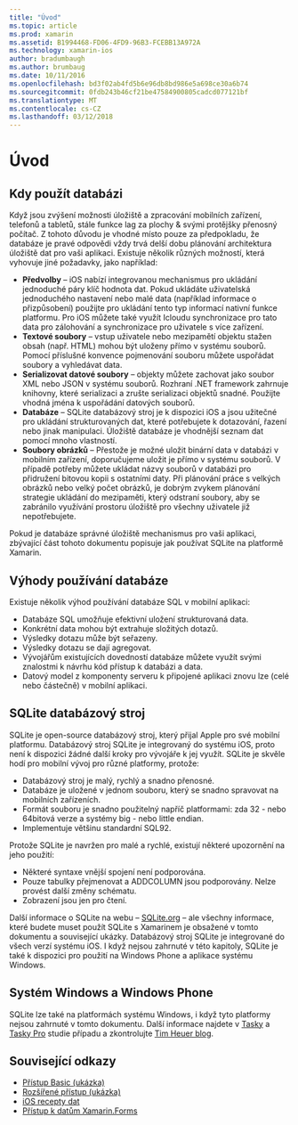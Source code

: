 ```yaml
---
title: "Úvod"
ms.topic: article
ms.prod: xamarin
ms.assetid: B1994468-FD06-4FD9-96B3-FCEBB13A972A
ms.technology: xamarin-ios
author: bradumbaugh
ms.author: brumbaug
ms.date: 10/11/2016
ms.openlocfilehash: bd3f02ab4fd5b6e96db8bd986e5a698ce30a6b74
ms.sourcegitcommit: 0fdb243b46cf21be47584900805cadcd077121bf
ms.translationtype: MT
ms.contentlocale: cs-CZ
ms.lasthandoff: 03/12/2018
---
```

# <a name="introduction"></a>Úvod

## <a name="when-to-use-a-database"></a>Kdy použít databázi

Když jsou zvýšení možnosti úložiště a zpracování mobilních zařízení, telefonů a tabletů, stále funkce lag za plochy &amp; svými protějšky přenosný počítač. Z tohoto důvodu je vhodné místo pouze za předpokladu, že databáze je pravé odpovědi vždy trvá delší dobu plánování architektura úložiště dat pro vaši aplikaci. Existuje několik různých možností, která vyhovuje jiné požadavky, jako například:

-  **Předvolby** – iOS nabízí integrovanou mechanismus pro ukládání jednoduché páry klíč hodnota dat. Pokud ukládáte uživatelská jednoduchého nastavení nebo malé data (například informace o přizpůsobení) použijte pro ukládání tento typ informací nativní funkce platformu. Pro iOS můžete také využít Icloudu synchronizace pro tato data pro zálohování a synchronizace pro uživatele s více zařízení.
-  **Textové soubory** – vstup uživatele nebo mezipamětí objektu stažen obsah (např. HTML) mohou být uloženy přímo v systému souborů. Pomocí příslušné konvence pojmenování souboru můžete uspořádat soubory a vyhledávat data.
-  **Serializovat datové soubory** – objekty můžete zachovat jako soubor XML nebo JSON v systému souborů. Rozhraní .NET framework zahrnuje knihovny, které serializaci a zrušte serializaci objektů snadné. Použijte vhodná jména k uspořádání datových souborů.
-  **Databáze** – SQLite databázový stroj je k dispozici iOS a jsou užitečné pro ukládání strukturovaných dat, které potřebujete k dotazování, řazení nebo jinak manipulaci. Úložiště databáze je vhodnější seznam dat pomocí mnoho vlastností.
-  **Soubory obrázků** – Přestože je možné uložit binární data v databázi v mobilním zařízení, doporučujeme uložit je přímo v systému souborů. V případě potřeby můžete ukládat názvy souborů v databázi pro přidružení bitovou kopii s ostatními daty. Při plánování práce s velkých obrázků nebo velký počet obrázků, je dobrým zvykem plánování strategie ukládání do mezipaměti, který odstraní soubory, aby se zabránilo využívání prostoru úložiště pro všechny uživatele již nepotřebujete.


Pokud je databáze správné úložiště mechanismus pro vaši aplikaci, zbývající část tohoto dokumentu popisuje jak používat SQLite na platformě Xamarin.

## <a name="advantages-of-using-a-database"></a>Výhody používání databáze

Existuje několik výhod používání databáze SQL v mobilní aplikaci:

-  Databáze SQL umožňuje efektivní uložení strukturovaná data.
-  Konkrétní data mohou být extrahuje složitých dotazů.
-  Výsledky dotazu může být seřazeny.
-  Výsledky dotazu se dají agregovat.
-  Vývojářům existujících dovedností databáze můžete využít svými znalostmi k návrhu kód přístup k databázi a data.
-  Datový model z komponenty serveru k připojené aplikaci znovu lze (celé nebo částečně) v mobilní aplikaci.


## <a name="sqlite-database-engine"></a>SQLite databázový stroj

SQLite je open-source databázový stroj, který přijal Apple pro své mobilní platformu. Databázový stroj SQLite je integrovaný do systému iOS, proto není k dispozici žádné další kroky pro vývojáře k jej využít. SQLite je skvěle hodí pro mobilní vývoj pro různé platformy, protože:

-  Databázový stroj je malý, rychlý a snadno přenosné.
-  Databáze je uložené v jednom souboru, který se snadno spravovat na mobilních zařízeních.
-  Formát souboru je snadno použitelný napříč platformami: zda 32 - nebo 64bitová verze a systémy big - nebo little endian.
-  Implementuje většinu standardní SQL92.


Protože SQLite je navržen pro malé a rychlé, existují některé upozornění na jeho použití:

-  Některé syntaxe vnější spojení není podporována.
-  Pouze tabulky přejmenovat a ADDCOLUMN jsou podporovány. Nelze provést další změny schématu.
-  Zobrazení jsou jen pro čtení.


Další informace o SQLite na webu – [SQLite.org](http://SQLite.org) – ale všechny informace, které budete muset použít SQLite s Xamarinem je obsažené v tomto dokumentu a související ukázky. Databázový stroj SQLite je integrované do všech verzí systému iOS.
I když nejsou zahrnuté v této kapitoly, SQLite je také k dispozici pro použití na Windows Phone a aplikace systému Windows.

## <a name="windows-and-windows-phone"></a>Systém Windows a Windows Phone

SQLite lze také na platformách systému Windows, i když tyto platformy nejsou zahrnuté v tomto dokumentu.
Další informace najdete v [Tasky](~/cross-platform/app-fundamentals/building-cross-platform-applications/case-study-tasky.md) a [Tasky Pro](http://docs.xamarin.com/guides/cross-platform/application_fundamentals/building_cross_platform_applications/case_study%3A_tasky) studie případu a zkontrolujte [Tim Heuer blog](http://timheuer.com/blog/archive/2012/06/28/seeding-your-metro-style-app-with-sqlite-database.aspx).



## <a name="related-links"></a>Související odkazy

- [Přístup Basic (ukázka)](https://github.com/xamarin/mobile-samples/tree/master/DataAccess/Basic)
- [Rozšířené přístup (ukázka)](https://github.com/xamarin/mobile-samples/tree/master/DataAccess/Advanced)
- [iOS recepty dat](https://developer.xamarin.com/recipes/ios/data/sqlite/)
- [Přístup k datům Xamarin.Forms](~/xamarin-forms/app-fundamentals/databases.md)
